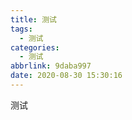 ```yaml
---
title: 测试
tags:
  - 测试
categories:
  - 测试
abbrlink: 9daba997
date: 2020-08-30 15:30:16
---
```




测试